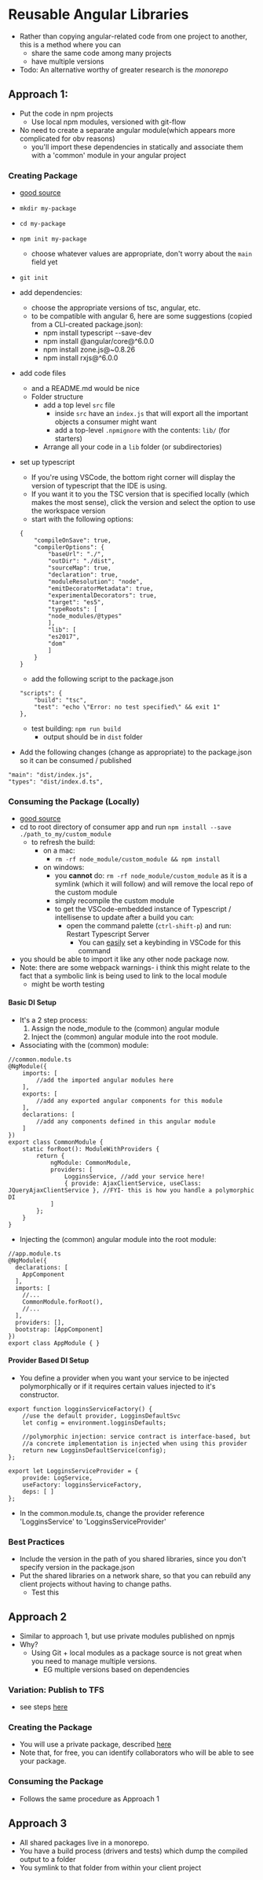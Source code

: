 Reusable Angular Libraries
===========================

- Rather than copying angular-related code from one project to another, this is a method where you can
    - share the same code among many projects
    - have multiple versions
- Todo: An alternative worthy of greater research is the *monorepo*

## Approach 1: 
- Put the code in npm projects  
    - Use local npm modules, versioned with git-flow
- No need to create a separate angular module(which appears more complicated for obv reasons)
    - you'll import these dependencies in statically and associate them with a 'common' module in your angular project
            
### Creating Package
- [good source](https://www.twilio.com/blog/2017/06/writing-a-node-module-in-typescript.html)
- `mkdir my-package`
- `cd my-package`
- `npm init my-package`
    - choose whatever values are appropriate, don't worry about the `main` field yet
- `git init`
- add dependencies:
    - choose the appropriate versions of tsc, angular, etc.
    - to be compatible with angular 6, here are some suggestions (copied from a CLI-created package.json):
        - npm install typescript --save-dev
        - npm install @angular/core@^6.0.0
        - npm install zone.js@~0.8.26
        - npm install rxjs@^6.0.0
- add code files
    - and a README.md would be nice
    - Folder structure
        - add a top level `src` file
            - inside `src` have an `index.js` that will export all the important objects a consumer might want        
            - add a top-level `.npmignore` with the contents: `lib/` (for starters)
        - Arrange all your code in a `lib` folder (or subdirectories)
- set up typescript
    - If you're using VSCode, the bottom right corner will display the version of typescript that the IDE is using.
    - If you want it to you the TSC version that is specified locally (which makes the most sense), click the version and select the option to use the workspace version
    - start with the following options:
    
    ```(json)
    {
        "compileOnSave": true,
        "compilerOptions": {
            "baseUrl": "./",
            "outDir": "./dist",
            "sourceMap": true,
            "declaration": true,
            "moduleResolution": "node",
            "emitDecoratorMetadata": true,
            "experimentalDecorators": true,
            "target": "es5",
            "typeRoots": [
            "node_modules/@types"
            ],
            "lib": [
            "es2017",
            "dom"
            ]
        }
    }
    ```

    - add the following script to the package.json

    ```(json)
    "scripts": {
        "build": "tsc",
        "test": "echo \"Error: no test specified\" && exit 1"
    },
    ```

    - test building: `npm run build`
        - output should be in `dist` folder


- Add the following changes (change as appropriate) to the package.json so it can be consumed / published 

```(json)
"main": "dist/index.js",
"types": "dist/index.d.ts",
```

### Consuming the Package (Locally)
- [good source](https://medium.com/@arnaudrinquin/build-modular-application-with-npm-local-modules-dfc5ff047bcc)
- cd to root directory of consumer app and run `npm install --save ./path_to_my/custom_module`
    - to refresh the build:
        - on a mac:
            - `rm -rf node_module/custom_module && npm install`
        - on windows:
            - you **cannot** do: `rm -rf node_module/custom_module` as it is a symlink (which it will follow) and will remove the local repo of the custom module
            - simply recompile the custom module
            - to get the VSCode-embedded instance of Typescript / intellisense to update after a build you can:
                - open the command palette (`ctrl-shift-p`) and run: Restart Typescript Server
                    - You can [easily](https://stackoverflow.com/questions/48387873/visual-studio-code-how-to-add-a-keybinding-for-a-command-palette-entry) set a keybinding in VSCode for this command
- you should be able to import it like any other node package now.
- Note: there are some webpack warnings- i think this might relate to the fact that a symbolic link is being used to link to the local module
    - might be worth testing

#### Basic DI Setup
- It's a 2 step process:
    1. Assign the node_module to the (common) angular module
    2. Inject the (common) angular module into the root module.
- Associating with the (common) module:

```(typescript)
//common.module.ts
@NgModule({
    imports: [
        //add the imported angular modules here
    ],
    exports: [        
        //add any exported angular components for this module
    ],
    declarations: [
        //add any components defined in this angular module
    ]
})
export class CommonModule {
    static forRoot(): ModuleWithProviders {
        return {
            ngModule: CommonModule,                     
            providers: [
                LogginsService, //add your service here!
                { provide: AjaxClientService, useClass: JQueryAjaxClientService }, //FYI- this is how you handle a polymorphic DI
            ]
        };
    }
}
```

- Injecting the (common) angular module into the root module:

```(typescript)
//app.module.ts
@NgModule({
  declarations: [
    AppComponent
  ],
  imports: [
    //...
    CommonModule.forRoot(),
    //...
  ],
  providers: [],
  bootstrap: [AppComponent]
})
export class AppModule { }
```

#### Provider Based DI Setup
- You define a provider when you want your service to be injected polymorphically or if it requires certain values injected to it's constructor.

```(typescript)    
export function logginsServiceFactory() {    
    //use the default provider, LogginsDefaultSvc
    let config = environment.logginsDefaults;

    //polymorphic injection: service contract is interface-based, but 
    //a concrete implementation is injected when using this provider
    return new LogginsDefaultService(config);
};

export let LogginsServiceProvider = {
    provide: LogService,
    useFactory: logginsServiceFactory, 
    deps: [ ]
};
```

- In the common.module.ts, change the provider reference 'LogginsService' to 'LogginsServiceProvider' 

### Best Practices
- Include the version in the path of you shared libraries, since you don't specify version in the package.json
- Put the shared libraries on a network share, so that you can rebuild any client projects without having to change paths.
    - Test this

## Approach 2
- Similar to approach 1, but use private modules published on npmjs
- Why?
     - Using Git + local modules as a package source is not great when you need to manage multiple versions.
        - EG multiple versions based on dependencies

### Variation: Publish to TFS
- see steps [here](https://docs.microsoft.com/en-us/vsts/package/npm/npmrc?view=tfs-2018)

### Creating the Package
- You will use a private package, described [here](https://docs.npmjs.com/private-modules/intro)
- Note that, for free, you can identify collaborators who will be able to see your package.

### Consuming the Package
- Follows the same procedure as Approach 1

## Approach 3
- All shared packages live in a monorepo.
- You have a build process (drivers and tests) which dump the compiled output to a folder
- You symlink to that folder from within your client project




